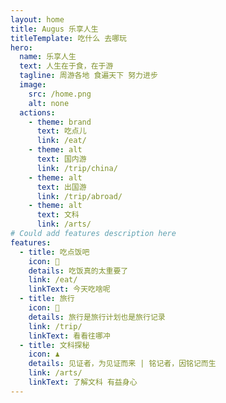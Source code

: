 ```yaml
---
layout: home
title: Augus 乐享人生
titleTemplate: 吃什么 去哪玩
hero:
  name: 乐享人生
  text: 人生在于食，在于游
  tagline: 周游各地 食遍天下 努力进步
  image:
    src: /home.png
    alt: none
  actions:
    - theme: brand
      text: 吃点儿
      link: /eat/
    - theme: alt
      text: 国内游
      link: /trip/china/
    - theme: alt
      text: 出国游
      link: /trip/abroad/
    - theme: alt
      text: 文科
      link: /arts/
# Could add features description here
features:
  - title: 吃点饭吧
    icon: 🥂
    details: 吃饭真的太重要了
    link: /eat/
    linkText: 今天吃啥呢
  - title: 旅行
    icon: 🚀
    details: 旅行是旅行计划也是旅行记录
    link: /trip/
    linkText: 看看往哪冲
  - title: 文科探秘
    icon: ♟
    details: 见证者，为见证而来 | 铭记者，因铭记而生
    link: /arts/
    linkText: 了解文科 有益身心
---
```

